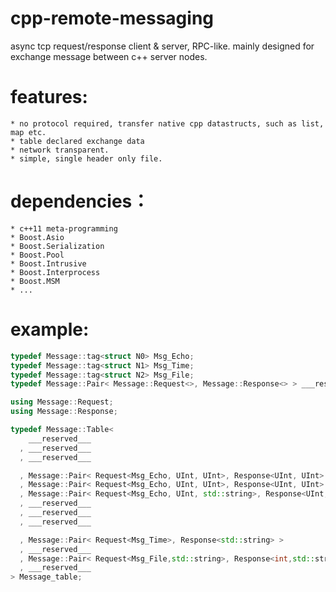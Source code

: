 # cpp-remote-messaging

async tcp request/response client & server, RPC-like.
mainly designed for exchange message between c++ server nodes.

features:
=========
    * no protocol required, transfer native cpp datastructs, such as list, map etc.
    * table declared exchange data
    * network transparent.
    * simple, single header only file.

dependencies：
=============
    * c++11 meta-programming
    * Boost.Asio
    * Boost.Serialization
    * Boost.Pool
    * Boost.Intrusive
    * Boost.Interprocess
    * Boost.MSM
    * ...

example:
=============

```c++
typedef Message::tag<struct N0> Msg_Echo;
typedef Message::tag<struct N1> Msg_Time;
typedef Message::tag<struct N2> Msg_File;
typedef Message::Pair< Message::Request<>, Message::Response<> > ___reserved___;

using Message::Request;
using Message::Response;

typedef Message::Table<
    ___reserved___
  , ___reserved___
  , ___reserved___

  , Message::Pair< Request<Msg_Echo, UInt, UInt>, Response<UInt, UInt> >
  , Message::Pair< Request<Msg_Echo, UInt, UInt>, Response<UInt, UInt> >
  , Message::Pair< Request<Msg_Echo, UInt, std::string>, Response<UInt, std::string> >
  , ___reserved___
  , ___reserved___
  , ___reserved___

  , Message::Pair< Request<Msg_Time>, Response<std::string> >
  , ___reserved___
  , Message::Pair< Request<Msg_File,std::string>, Response<int,std::string> >
  , ___reserved___
> Message_table;

```

